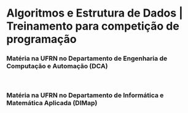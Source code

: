 <h1>
  Algoritmos e Estrutura de Dados | Treinamento para competição de programação
</h1>
<h3>
  Matéria na UFRN no Departamento de Engenharia de Computação e Automação (DCA)
</h3><br>
<h3>
  Matéria na UFRN no Departamento de Informática e Matemática Aplicada (DIMap)
</h3>

